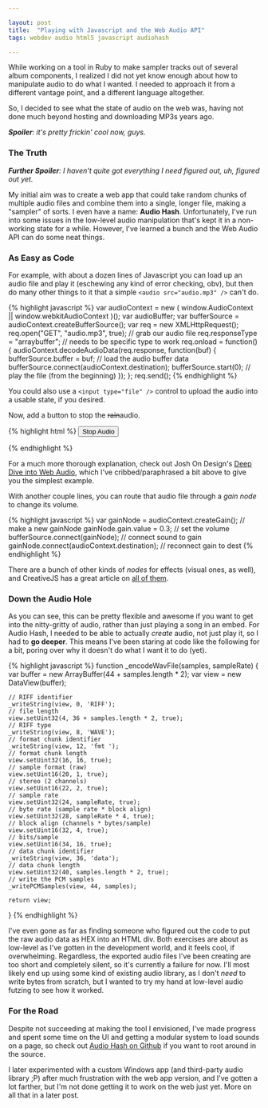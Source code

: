 ```yaml
---

layout: post
title:  "Playing with Javascript and the Web Audio API"
tags: webdev audio html5 javascript audiohash

---
```


While working on a tool in Ruby to make sampler tracks out of several album components, I realized I did not yet know enough about how to manipulate audio to do what I wanted. I needed to approach it from a different vantage point, and a different language altogether.

So, I decided to see what the state of audio on the web was, having not done much beyond hosting and downloading MP3s years ago.

_**Spoiler**: it's pretty frickin' cool now, guys._

<!--more-->

### The Truth

_**Further Spoiler**: I haven't quite got everything I need figured out, uh, figured out yet._

My initial aim was to create a web app that could take random chunks of multiple audio files and combine them into a single, longer file, making a "sampler" of sorts. I even have a name: **Audio Hash**. Unfortunately, I've run into some issues in the low-level audio manipulation that's kept it in a non-working state for a while. However, I've learned a bunch and the Web Audio API can do some neat things.

### As Easy as Code

For example, with about a dozen lines of Javascript you can load up an audio file and play it (eschewing any kind of error checking, obv), but then do many other things to it that a simple `<audio src="audio.mp3" />` can't do.

{% highlight javascript %}
var audioContext = new ( window.AudioContext || window.webkitAudioContext )();
var audioBuffer;
var bufferSource = audioContext.createBufferSource();
var req = new XMLHttpRequest();
req.open("GET", "audio.mp3", true); // grab our audio file
req.responseType = "arraybuffer";   // needs to be specific type to work
req.onload = function() {
    audioContext.decodeAudioData(req.response, function(buf) {
        bufferSource.buffer = buf;  // load the audio buffer data
        bufferSource.connect(audioContext.destination);
        bufferSource.start(0);      // play the file (from the beginning)
    });
};
req.send();
{% endhighlight %}

You could also use a `<input type="file" />` control to upload the audio into a usable state, if you desired.

Now, add a button to stop the <s>rain</s>audio.

{% highlight html %}
<button id='stopAudio'>Stop Audio</button>
<script>
    document.getElementById('stopAudio').addEventListener('click', function() {
        bufferSource.stop();
    });
</script>
{% endhighlight %}

For a much more thorough explanation, check out Josh On Design's [Deep Dive into Web Audio](https://joshondesign.com/p/books/canvasdeepdive/chapter12.html), which I've cribbed/paraphrased a bit above to give you the simplest example.

With another couple lines, you can route that audio file through a *gain node* to change its volume.

{% highlight javascript %}
var gainNode = audioContext.createGain();   // make a new gainNode
gainNode.gain.value = 0.3;                  // set the volume
bufferSource.connect(gainNode);             // connect sound to gain
gainNode.connect(audioContext.destination); // reconnect gain to dest
{% endhighlight %}

There are a bunch of other kinds of *nodes* for effects (visual ones, as well), and CreativeJS has a great article on [all of them](https://creativejs.com/resources/web-audio-api-getting-started).

### Down the Audio Hole

As you can see, this can be pretty flexible and awesome if you want to get into the nitty-gritty of audio, rather than just playing a song in an embed. For Audio Hash, I needed to be able to actually *create* audio, not just play it, so I had to **go deeper**. This means I've been staring at code like the following for a bit, poring over why it doesn't do what I want it to do (yet).

{% highlight javascript %}
function _encodeWavFile(samples, sampleRate) {
    var buffer = new ArrayBuffer(44 + samples.length * 2);
    var view = new DataView(buffer);

    // RIFF identifier
    _writeString(view, 0, 'RIFF');
    // file length
    view.setUint32(4, 36 + samples.length * 2, true);
    // RIFF type
    _writeString(view, 8, 'WAVE');
    // format chunk identifier
    _writeString(view, 12, 'fmt ');
    // format chunk length
    view.setUint32(16, 16, true);
    // sample format (raw)
    view.setUint16(20, 1, true);
    // stereo (2 channels)
    view.setUint16(22, 2, true);
    // sample rate
    view.setUint32(24, sampleRate, true);
    // byte rate (sample rate * block align)
    view.setUint32(28, sampleRate * 4, true);
    // block align (channels * bytes/sample)
    view.setUint16(32, 4, true);
    // bits/sample
    view.setUint16(34, 16, true);
    // data chunk identifier
    _writeString(view, 36, 'data');
    // data chunk length
    view.setUint32(40, samples.length * 2, true);
    // write the PCM samples
    _writePCMSamples(view, 44, samples);

    return view;
}
{% endhighlight %}

I've even gone as far as finding someone who figured out the code to put the raw audio data as HEX into an HTML div. Both exercises are about as low-level as I've gotten in the development world, and it feels cool, if overwhelming. Regardless, the exported audio files I've been creating are too short and completely silent, so it's currently a failure for now. I'll most likely end up using some kind of existing audio library, as I don't *need* to write bytes from scratch, but I wanted to try my hand at low-level audio futzing to see how it worked.

### For the Road

Despite not succeeding at making the tool I envisioned, I've made progress and spent some time on the UI and getting a modular system to load sounds on a page, so check out [Audio Hash on Github](https://github.com/michaelchadwick/audiohash-web) if you want to root around in the source.

I later experimented with a custom Windows app (and third-party audio library ;P) after much frustration with the web app version, and I've gotten a lot farther, but I'm not done getting it to work on the web just yet. More on all that in a later post.
